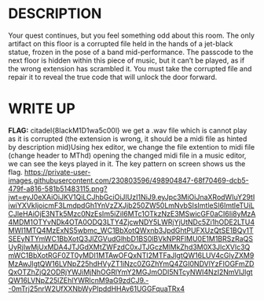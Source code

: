 # DESCRIPTION

Your quest continues, but you feel something odd about this room. The only artifact on 
this floor is a corrupted file held in the hands of a jet-black statue, frozen in the pose of 
a band mid-performance. The passcode to the next floor is hidden within this piece of music, but 
it can’t be played, as if the wrong extension has scrambled it.
You must take the corrupted file and repair it to reveal the true code that will unlock the door forward.

# WRITE UP 
**FLAG:** citadel{8lackM1D1wa5c00l}
we get a .wav file which is cannot play as it is corrupted (the extension is wrong, 
it should be a midi file as hinted by description mid)Using hex editor, we change the
file extention to midi file (change header to MThd) opening the changed midi file in a 
music editor, we can see the keys played in it. The key pattern on screen shows us the flag.
https://private-user-images.githubusercontent.com/230803596/498904847-68f70469-dcb5-479f-a816-581b51483115.png?jwt=eyJ0eXAiOiJKV1QiLCJhbGciOiJIUzI1NiJ9.eyJpc3MiOiJnaXRodWIuY29tIiwiYXVkIjoicmF3LmdpdGh1YnVzZXJjb250ZW50LmNvbSIsImtleSI6ImtleTUiLCJleHAiOjE3NTk5Mzc0NzEsIm5iZiI6MTc1OTkzNzE3MSwicGF0aCI6Ii8yMzA4MDM1OTYvNDk4OTA0ODQ3LTY4ZjcwNDY5LWRjYjUtNDc5Zi1hODE2LTU4MWI1MTQ4MzExNS5wbmc_WC1BbXotQWxnb3JpdGhtPUFXUzQtSE1BQy1TSEEyNTYmWC1BbXotQ3JlZGVudGlhbD1BS0lBVkNPRFlMU0E1M1BRSzRaQSUyRjIwMjUxMDA4JTJGdXMtZWFzdC0xJTJGczMlMkZhd3M0X3JlcXVlc3QmWC1BbXotRGF0ZT0yMDI1MTAwOFQxNTI2MTFaJlgtQW16LUV4cGlyZXM9MzAwJlgtQW16LVNpZ25hdHVyZT1iNzc0ZGZhYmQ4ZGI0NDVlYzFlOGFmZDQxOTZhZjQ2ODRjYWJiMjNhOGRlYmY2MGJmODI5NTcyNWI4NzI2NmVlJlgtQW16LVNpZ25lZEhlYWRlcnM9aG9zdCJ9.--0mTrj25nrW2UfXXNbWyPIpddHHAv61UGGFquaTRx4
